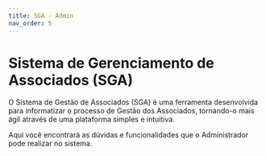 ```yaml
---
title: SGA - Admin
nav_order: 5
---
```


# Sistema de Gerenciamento de Associados (SGA)

O Sistema de Gestão de Associados (SGA) é uma ferramenta desenvolvida para informatizar o processo de Gestão dos Associados, tornando-o mais ágil através de uma plataforma simples e intuitiva.

Aqui você encontrará as dúvidas e funcionalidades que o Administrador pode realizar no sistema.
